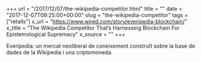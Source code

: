 +++
url = "/2017/12/07/the-wikipedia-competitor.html"
title = ""
date = "2017-12-07T09:25:00+00:00"
slug = "the-wikipedia-competitor"
tags = ["retalls"]
x_url = "https://www.wired.com/story/everipedia-blockchain/"
x_title = "The Wikipedia Competitor That’s Harnessing Blockchain For Epistemological Supremacy"
x_source = ""
+++


Everipedia: un mercat neoliberal de coneixement construït sobre la base de dades de la Wikipedia i una criptomoneda.

